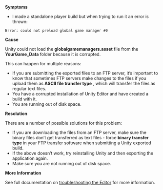 

**Symptoms**


- I made a standalone player build but when trying to run it an error is thrown:


```
Error: could not preload global game manager #0
```


**Cause**



Unity could not load the  **globalgamemanagers.asset**  file from the  **YourGame\_Data**  folder because it is corrupted.



This can happen for multiple reasons:


- If you are submitting the exported files to an FTP server, it’s important to know that sometimes FTP servers make changes to the files if you upload them as  **ASCII file transfer type** , which will transfer the files as regular text files.
- You have a corrupted installation of Unity Editor and have created a build with it.
- You are running out of disk space.



**Resolution**



There are a number of possible solutions for this problem:


- If you are downloading the files from an FTP server, make sure the binary files don’t get transferred as text files - force  **binary transfer type**  in your FTP transfer software when submitting a Unity exported build.
- If the above doesn’t work, try reinstalling Unity and then exporting the application again.
- Make sure you are not running out of disk space.



**More Information**



See full documentation on [troubleshooting the Editor](https://docs.unity3d.com/Manual/TroubleShootingEditor.html) for more information.

